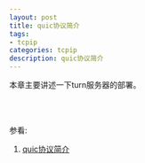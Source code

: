 ```yaml
---
layout: post
title: quic协议简介
tags:
- tcpip
categories: tcpip
description: quic协议简介
---
```


本章主要讲述一下turn服务器的部署。

<!-- more -->



<br />
<br />

参看:

1. [quic协议简介](http://ju.outofmemory.cn/entry/365628)





<br />
<br />
<br />

